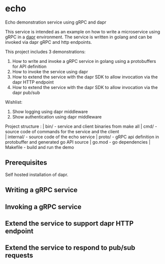 # echo

Echo demonstration service using gRPC and dapr

This service is intended as an example on how to write a microservice using gRPC in
a [dapr](https://docs.dapr.io/) environment. The service is written in golang and can be invoked via
dapr gRPC and http endpoints.

This project includes 3 demonstrations:

1. How to write and invoke a gRPC service in golang using a protobuffers for API definition
2. How to invoke the service using dapr
3. How to extend the service with the dapr SDK to allow invocation via the dapr HTTP endpoint
4. How to extend the service with the dapr SDK to allow invocation via the dapr pub/sub

Wishlist:

1. Show logging using dapr middleware
2. Show authentication using dapr middleware

Project structure :
| bin/ - service and client binaries from make all
| cmd/ - source code of commands for the service and the client  
| internal/ - source code of the echo service
| proto/ - gRPC api definition in protobuffer and generated go API source
| go.mod - go dependencies
| Makefile - build and run the demo

## Prerequisites

Self hosted installation of dapr.

## Writing a gRPC service

## Invoking a gRPC service

## Extend the service to support dapr HTTP endpoint

## Extend the service to respond to pub/sub requests
